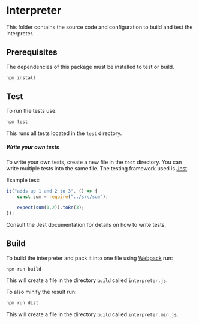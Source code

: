 # Interpreter

This folder contains the source code and configuration to build and test the interpreter.

## Prerequisites

The dependencies of this package must be installed to test or build.
```bash
npm install
```

## Test

To run the tests use:
```bash
npm test
```
This runs all tests located in the `test` directory.

##### Write your own tests

To write your own tests, create a new file in the `test` directory. You can write multiple tests into the same file. The testing framework used is
[Jest](https://facebook.github.io/jest/).

Example test:
```javascript
it("adds up 1 and 2 to 3", () => {
    const sum = require("../src/sum");

    expect(sum(1,2)).toBe(3);
});
```
Consult the Jest documentation for details on how to write tests.

## Build

To build the interpreter and pack it into one file using [Webpack](https://webpack.js.org/) run:
```bash
npm run build
```
This will create a file in the directory `build` called `interpreter.js`.

To also minify the result run:
```bash
npm run dist
```
This will create a file in the directory `build` called `interpreter.min.js`.

